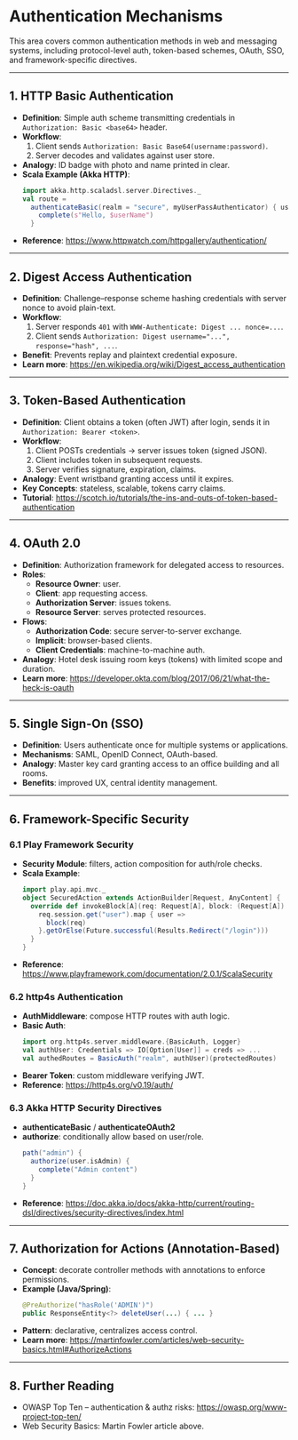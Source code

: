 # Authentication Mechanisms

This area covers common authentication methods in web and messaging systems, including protocol-level auth, token-based schemes, OAuth, SSO, and framework-specific directives.

---

## 1. HTTP Basic Authentication

- **Definition**: Simple auth scheme transmitting credentials in `Authorization: Basic <base64>` header.
- **Workflow**:  
  1. Client sends `Authorization: Basic Base64(username:password)`.  
  2. Server decodes and validates against user store.
- **Analogy**: ID badge with photo and name printed in clear.
- **Scala Example (Akka HTTP)**:
  ```scala
  import akka.http.scaladsl.server.Directives._
  val route =
    authenticateBasic(realm = "secure", myUserPassAuthenticator) { userName =>
      complete(s"Hello, $userName")
    }
  ```
- **Reference**: https://www.httpwatch.com/httpgallery/authentication/

---

## 2. Digest Access Authentication

- **Definition**: Challenge–response scheme hashing credentials with server nonce to avoid plain-text.
- **Workflow**:  
  1. Server responds `401` with `WWW-Authenticate: Digest ... nonce=...`.  
  2. Client sends `Authorization: Digest username="...", response="hash", ...`.  
- **Benefit**: Prevents replay and plaintext credential exposure.
- **Learn more**: https://en.wikipedia.org/wiki/Digest_access_authentication

---

## 3. Token-Based Authentication

- **Definition**: Client obtains a token (often JWT) after login, sends it in `Authorization: Bearer <token>`.
- **Workflow**:  
  1. Client POSTs credentials → server issues token (signed JSON).  
  2. Client includes token in subsequent requests.  
  3. Server verifies signature, expiration, claims.
- **Analogy**: Event wristband granting access until it expires.
- **Key Concepts**: stateless, scalable, tokens carry claims.
- **Tutorial**: https://scotch.io/tutorials/the-ins-and-outs-of-token-based-authentication

---

## 4. OAuth 2.0

- **Definition**: Authorization framework for delegated access to resources.
- **Roles**:  
  - **Resource Owner**: user.  
  - **Client**: app requesting access.  
  - **Authorization Server**: issues tokens.  
  - **Resource Server**: serves protected resources.
- **Flows**:  
  - **Authorization Code**: secure server-to-server exchange.  
  - **Implicit**: browser-based clients.  
  - **Client Credentials**: machine-to-machine auth.  
- **Analogy**: Hotel desk issuing room keys (tokens) with limited scope and duration.
- **Learn more**: https://developer.okta.com/blog/2017/06/21/what-the-heck-is-oauth

---

## 5. Single Sign-On (SSO)

- **Definition**: Users authenticate once for multiple systems or applications.
- **Mechanisms**: SAML, OpenID Connect, OAuth-based.
- **Analogy**: Master key card granting access to an office building and all rooms.
- **Benefits**: improved UX, central identity management.

---

## 6. Framework-Specific Security

### 6.1 Play Framework Security

- **Security Module**: filters, action composition for auth/role checks.
- **Scala Example**:
  ```scala
  import play.api.mvc._
  object SecuredAction extends ActionBuilder[Request, AnyContent] {
    override def invokeBlock[A](req: Request[A], block: (Request[A]) => Future[Result]) = {
      req.session.get("user").map { user =>
        block(req)
      }.getOrElse(Future.successful(Results.Redirect("/login")))
    }
  }
  ```
- **Reference**: https://www.playframework.com/documentation/2.0.1/ScalaSecurity

### 6.2 http4s Authentication

- **AuthMiddleware**: compose HTTP routes with auth logic.
- **Basic Auth**:
  ```scala
  import org.http4s.server.middleware.{BasicAuth, Logger}
  val authUser: Credentials => IO[Option[User]] = creds => ...
  val authedRoutes = BasicAuth("realm", authUser)(protectedRoutes)
  ```
- **Bearer Token**: custom middleware verifying JWT.
- **Reference**: https://http4s.org/v0.19/auth/

### 6.3 Akka HTTP Security Directives

- **authenticateBasic** / **authenticateOAuth2**  
- **authorize**: conditionally allow based on user/role.
  ```scala
  path("admin") {
    authorize(user.isAdmin) {
      complete("Admin content")
    }
  }
  ```
- **Reference**: https://doc.akka.io/docs/akka-http/current/routing-dsl/directives/security-directives/index.html

---

## 7. Authorization for Actions (Annotation-Based)

- **Concept**: decorate controller methods with annotations to enforce permissions.
- **Example (Java/Spring)**:
  ```java
  @PreAuthorize("hasRole('ADMIN')")
  public ResponseEntity<?> deleteUser(...) { ... }
  ```
- **Pattern**: declarative, centralizes access control.
- **Learn more**: https://martinfowler.com/articles/web-security-basics.html#AuthorizeActions

---

## 8. Further Reading

- OWASP Top Ten – authentication & authz risks: https://owasp.org/www-project-top-ten/  
- Web Security Basics: Martin Fowler article above.  
